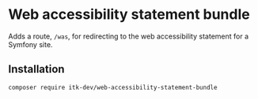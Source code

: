 # Web accessibility statement bundle

Adds a route, `/was`, for redirecting to the web accessibility statement for a
Symfony site.

## Installation

```sh
composer require itk-dev/web-accessibility-statement-bundle
```
